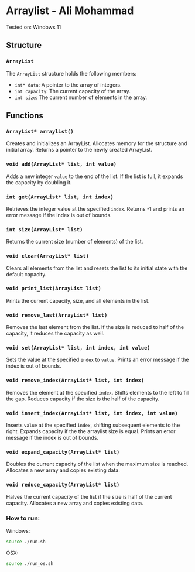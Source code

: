 # Arraylist - Ali Mohammad

Tested on:
Windows 11

## Structure

### `ArrayList`
The `ArrayList` structure holds the following members:
- `int* data`: A pointer to the array of integers.
- `int capacity`: The current capacity of the array.
- `int size`: The current number of elements in the array.

## Functions

### `ArrayList* arraylist()`
Creates and initializes an ArrayList. Allocates memory for the structure and initial array. Returns a pointer to the newly created ArrayList.

### `void add(ArrayList* list, int value)`
Adds a new integer `value` to the end of the list. If the list is full, it expands the capacity by doubling it.

### `int get(ArrayList* list, int index)`
Retrieves the integer value at the specified `index`. Returns -1 and prints an error message if the index is out of bounds.

### `int size(ArrayList* list)`
Returns the current size (number of elements) of the list.

### `void clear(ArrayList* list)`
Clears all elements from the list and resets the list to its initial state with the default capacity.

### `void print_list(ArrayList list)`
Prints the current capacity, size, and all elements in the list.

### `void remove_last(ArrayList* list)`
Removes the last element from the list. If the size is reduced to half of the capacity, it reduces the capacity as well.

### `void set(ArrayList* list, int index, int value)`
Sets the value at the specified `index` to `value`. Prints an error message if the index is out of bounds.

### `void remove_index(ArrayList* list, int index)`
Removes the element at the specified `index`. Shifts elements to the left to fill the gap. Reduces capacity if the size is the half of the capacity.

### `void insert_index(ArrayList* list, int index, int value)`
Inserts `value` at the specified `index`, shifting subsequent elements to the right. Expands capacity if the the arraylist size is equal. Prints an error message if the index is out of bounds.

### `void expand_capacity(ArrayList* list)`
Doubles the current capacity of the list when the maximum size is reached. Allocates a new array and copies existing data.

### `void reduce_capacity(ArrayList* list)`
Halves the current capacity of the list if the size is half of the current capacity. Allocates a new array and copies existing data.



### How to run:

Windows: 
```bash
source ./run.sh
```

OSX:
```bash
source ./run_os.sh
```

